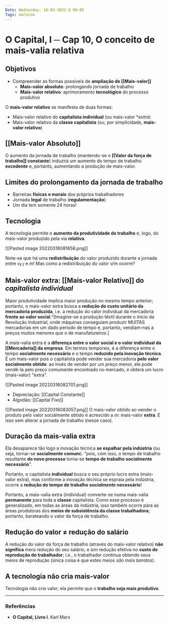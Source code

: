 ```yaml
---
Date: Wednesday, 16-03-2022 @ 08:05
Tags: marxism
---
```

# O Capital, I ─ Cap 10, O conceito de mais-valia relativa
## Objetivos
* Compreender as formas possíveis de **ampliação de [[Mais-valor]]**
	* **Mais-valor absoluto**: prolongando jornada de trabalho
	* **Mais-valor relativo**: aprimoramento **tecnológico** do processo produtivo

O **mais-valor relativo** se manifesta de duas formas:
* Mais-valor relativo do **capitalista individual** (ou mais-valor **extra*)
* Mais-valor relativo da **classe capitalista** (ou, por simplicidade, **mais-valor relativo**)

## [[Mais-valor Absoluto]]
O aumento da jornada de trabalho (mantendo-se o **[[Valor da força de trabalho]] constante**) induzirá um aumento do tempo de trabalho **excedente** e, portanto, aumentando a produção de mais-valor.

## Limites do prolongamento da jornada de trabalho
* Barreiras **físicas e morais** dos próprios trabalhadores
* Jornada **legal** de trabalho (**regulamentação**)
* Um dia tem somente 24 horas!

## Tecnologia
A tecnologia permite o **aumento da produtividade do trabalho** e, logo, do mais-valor produzido pela via **relativa**.

![[Pasted image 20220316081658.png]]

Note-se que há uma **redistribuição** do valor produzido durante a jornada entre $v_{FT}$ e $m$! 
Mas como a redistribuição do valor v/m ocorre?

## Mais-valor extra: [[Mais-valor Relativo]] do *capitalista individual*
Maior produtividade implica maior produção no mesmo tempo anterior; portanto, o mais-valor extra busca a **redução do custo unitário da mercadoria produzida**, i.e. a redução do valor individual da mercadoria **frente ao valor social**.^[Imagine-se a produção têxtil durante o início da Revolução Industrial, onde máquinas conseguiam produzir MUITAS mercadorias em um dado período de tempo e, portanto, vendiam-nas a preços muitos menores que o de manufatureiros.]

A mais-valia extra é a **diferença entre o valor social e o valor individual da [[Mercadoria]] da empresa**. Em termos temporais, é a diferença entre o tempo **socialmente necessário** e o tempo **reduzido pela inovação técnica**. É um mais-valor pois o capitalista pode vender sua mercadoria **pelo valor socialmente obtido**: ao invés de vender por um preço menor, ele pode vendê-la pelo preço comumente encontrado no mercado, e obterá um lucro (mais-valor) "extra".

![[Pasted image 20220316082701.png]]
* Depreciação: [[Capital Constante]]
* Algodão: [[Capital Fixo]]

![[Pasted image 20220316083057.png]]
O mais-valor obtido ao vender o produto pelo valor socialmente obtido é acrescido a $m$: mais-valor **extra**. E isso sem alterar a jornada de trabalho (nesse caso).

## Duração da mais-valia extra
Ela desaparece tão logo a inovação técnica **se espalhar pela indústria** (ou seja, tornar-se **socialmente comum**). "pois, com isso, o tempo de trabalho resultante **do novo processo** torna-se **tempo de trabalho socialmente necessário**". 

Portanto, o capitalista **individual** busca o seu próprio lucro extra (mais-valor extra), mas conforme a inovação técnica se espraia pela indústria, ocorre a **redução do tempo de trabalho *socialmente* necessário**! 

Portanto, a mais-valia extra (individual) converte-se numa mais-valia **permanente** para toda a **classe** capitalista. Como esse processo é generalizado, em todas as áreas da indústria, isso também ocorre para as áreas produtoras dos **meios de subsistência da classe trabalhadora**; portanto, barateando o valor da força de trabalho.

## Redução do valor $\neq$ redução do salário
A redução do valor da força de trabalho (através do mais-valor relativo) **não significa** mera redução do seu salário, e sim redução efetiva no **custo de reprodução do trabalhador**; i.e., o trabalhador continua obtendo seus meios de reprodução (única coisa é que estes meios *são mais baratos*). 

## A tecnologia não cria mais-valor
Tecnologia não cria valor; ela permite que o **trabalho seja mais produtivo**. 

---
### Referências
- **O Capital, Livro I**. Karl Marx